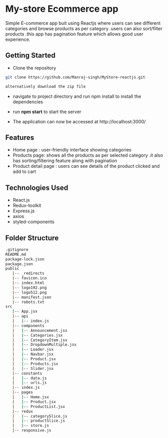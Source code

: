 
# My-store Ecommerce app

Simple E-commerce app buit using Reactjs where users can see different categories and browse products as per category .users can also sort/filter products .this app has pagination feature which allows good user experience.

## Getting Started


- Clone the repository
```bash
git clone https://github.com/Manraj-singh/MyStore-reactjs.git

alternatively download the zip file
```

- navigate to project directory and run npm install to install the dependencies

- run **npm start** to start the server
- The application can now be accessed at http://localhost:3000/


## Features
- Home page : user-friendly interface showing categories 
- Products page: shows all the products as per selected category .it also has sorting/filtering feature along with pagination
- Product detail page : users can see details of the product clicked and add to cart


## Technologies Used
- React.js
- Redux-toolkit
- Express.js
- axios
- styled-components










## Folder Structure
```bash
.gitignore
README.md
package-lock.json
package.json
public
   |-- _redirects
   |-- favicon.ico
   |-- index.html
   |-- logo192.png
   |-- logo512.png
   |-- manifest.json
   |-- robots.txt
src
   |-- App.jsx
   |-- api
   |   |-- index.js
   |-- components
   |   |-- Announcement.jsx
   |   |-- Categories.jsx
   |   |-- CategoryItem.jsx
   |   |-- DropdownMultiple.jsx
   |   |-- Loader.jsx
   |   |-- Navbar.jsx
   |   |-- Product.jsx
   |   |-- Products.jsx
   |   |-- Slider.jsx
   |-- constants
   |   |-- data.js
   |   |-- urls.js
   |-- index.js
   |-- pages
   |   |-- Home.jsx
   |   |-- Product.jsx
   |   |-- ProductList.jsx
   |-- redux
   |   |-- categorySlice.js
   |   |-- productSlice.js
   |   |-- store.js
   |-- responsive.js
```


##

